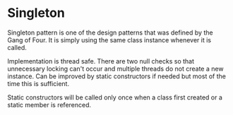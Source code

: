 # Singleton

Singleton pattern is one of the design patterns that was defined by the Gang of Four. 
It is simply using the same class instance whenever it is called.

Implementation is thread safe. There are two null checks so that unnecessary locking can't occur and multiple threads do not create a new instance.
Can be improved by static constructors if needed but most of the time this is sufficient.

Static constructors will be called only once when a class first created or a static member is referenced.
